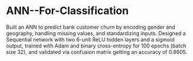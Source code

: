 # ANN--For-Classification
Built an ANN to predict bank customer churn by encoding gender and geography, handling missing values, and standardizing inputs. Designed a Sequential network with two 6-unit ReLU hidden layers and a sigmoid output, trained with Adam and binary cross-entropy for 100 epochs (batch size 32), and validated via confusion matrix getting an accuracy of 0.8605.
